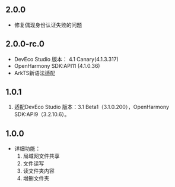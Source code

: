 ## 2.0.0
- 修复偶现身份认证失败的问题

## 2.0.0-rc.0
- DevEco Studio 版本： 4.1 Canary(4.1.3.317)
- OpenHarmony SDK:API11 (4.1.0.36)
- ArkTS新语法适配

## 1.0.1

1. 适配DevEco Studio 版本：3.1 Beta1（3.1.0.200），OpenHarmony SDK:API9（3.2.10.6）。

## 1.0.0

- 详细功能：
  1. 局域网文件共享
  2. 文件读写
  3. 读文件夹内容
  4. 增删文件夹
